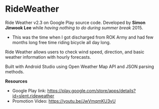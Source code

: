 # RideWeather
Ride Weather v2.3 on Google Play source code.
Developed by **Simon Jinwook Lee** while *having nothing to do during summer break* 2015.

* This was the time when I got discharged from ROK Army and had few months long free time riding bicycle all day long.

Ride Weather allows users to check wind speed, direction, and basic weather information with hourly forecasts. 

Built with Android Studio using Open Weather Map API and JSON parsing methods.

**Resources**
 * Google Play link: https://play.google.com/store/apps/details?id=slent.rideweather
 * Promotion Video: https://youtu.be/JwVmqmKU3yU

